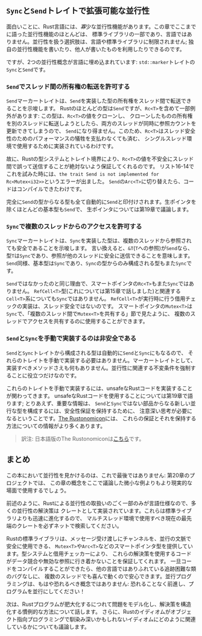 <!--
## Extensible Concurrency with the `Sync` and `Send` Traits
-->

## `Sync`と`Send`トレイトで拡張可能な並行性

<!--
Interestingly, the Rust language has *very* few concurrency features. Almost
every concurrency feature we’ve talked about so far in this chapter has been
part of the standard library, not the language. Your options for handling
concurrency are not limited to the language or the standard library; you can
write your own concurrency features or use those written by others.
-->

面白いことに、Rust言語には、*寡*少な並行性機能があります。この章でここまでに語った並行性機能のほとんどは、
標準ライブラリの一部であり、言語ではありません。並行性を扱う選択肢は、言語や標準ライブラリに制限されません;
独自の並行性機能を書いたり、他人が書いたものを利用したりできるのです。

<!--
However, two concurrency concepts are embedded in the language: the
`std::marker` traits `Sync` and `Send`.
-->

ですが、2つの並行性概念が言語に埋め込まれています: `std::marker`トレイトの`Sync`と`Send`です。

<!--
### Allowing Transference of Ownership Between Threads with `Send`
-->

### `Send`でスレッド間の所有権の転送を許可する

<!--
最後から2行目、single-threaded situationsのsituationsを環境と訳すのが自然なのでそうしている
-->

<!--
The `Send` marker trait indicates that ownership of the type implementing
`Send` can be transferred between threads. Almost every Rust type is `Send`,
but there are some exceptions, including `Rc<T>`: this cannot be `Send` because
if you cloned an `Rc<T>` value and tried to transfer ownership of the clone to
another thread, both threads might update the reference count at the same time.
For this reason, `Rc<T>` is implemented for use in single-threaded situations
where you don’t want to pay the thread-safe performance penalty.
-->

`Send`マーカートレイトは、`Send`を実装した型の所有権をスレッド間で転送できることを示唆します。
Rustのほとんどの型は`Send`ですが、`Rc<T>`を含めて一部例外があります: この型は、`Rc<T>`の値をクローンし、
クローンしたものの所有権を別のスレッドに転送しようとしたら、両方のスレッドが同時に参照カウントを更新できてしまうので、
`Send`になり得ません。このため、`Rc<T>`はスレッド安全性のためのパフォーマンスの犠牲を支払わなくても済む、
シングルスレッド環境で使用するために実装されているわけです。

<!--
Therefore, Rust’s type system and trait bounds ensure that you can never
accidentally send an `Rc<T>` value across threads unsafely. When we tried to do
this in Listing 16-14, we got the error `the trait Send is not implemented for
Rc<Mutex<i32>>`. When we switched to `Arc<T>`, which is `Send`, the code
compiled.
-->

故に、Rustの型システムとトレイト境界により、`Rc<T>`の値を不安全にスレッド間で誤って送信することが絶対ないよう保証してくれるのです。
リスト16-14でこれを試みた時には、`the trait Send is not implemented for Rc<Mutex<i32>>`というエラーが出ました。
`Send`の`Arc<T>`に切り替えたら、コードはコンパイルできたわけです。

<!--
Any type composed entirely of `Send` types is automatically marked as `Send` as
well. Almost all primitive types are `Send`, aside from raw pointers, which
we’ll discuss in Chapter 19.
-->

完全に`Send`の型からなる型も全て自動的に`Send`と印付けされます。生ポインタを除くほとんどの基本型も`Send`で、
生ポインタについては第19章で議論します。

<!--
### Allowing Access from Multiple Threads with `Sync`
-->

### `Sync`で複数のスレッドからのアクセスを許可する

<!--
The `Sync` marker trait indicates that it is safe for the type implementing
`Sync` to be referenced from multiple threads. In other words, any type `T` is
`Sync` if `&T` (a reference to `T`) is `Send`, meaning the reference can be
sent safely to another thread. Similar to `Send`, primitive types are `Sync`,
and types composed entirely of types that are `Sync` are also `Sync`.
-->

`Sync`マーカートレイトは、`Sync`を実装した型は、複数のスレッドから参照されても安全であることを示唆します。
言い換えると、`&T`(`T`への参照)が`Send`なら、型`T`は`Sync`であり、参照が他のスレッドに安全に送信できることを意味します。
`Send`同様、基本型は`Sync`であり、`Sync`の型からのみ構成される型もまた`Sync`です。

<!--
The smart pointer `Rc<T>` is also not `Sync` for the same reasons that it’s not
`Send`. The `RefCell<T>` type (which we talked about in Chapter 15) and the
family of related `Cell<T>` types are not `Sync`. The implementation of borrow
checking that `RefCell<T>` does at runtime is not thread-safe. The smart
pointer `Mutex<T>` is `Sync` and can be used to share access with multiple
threads as you saw in the “Sharing a `Mutex<T>` Between Multiple Threads”
section.
-->

`Send`ではなかったのと同じ理由で、スマートポインタの`Rc<T>`もまた`Sync`ではありません。
`RefCell<T>`型(これについては第15章で話しました)と関連する`Cell<T>`系についても`Sync`ではありません。
`RefCell<T>`が実行時に行う借用チェックの実装は、スレッド安全ではないのです。
スマートポインタの`Mutex<T>`は`Sync`で、「複数のスレッド間で`Mutex<T>`を共有する」節で見たように、
複数のスレッドでアクセスを共有するのに使用することができます。

<!--
### Implementing `Send` and `Sync` Manually Is Unsafe
-->

### `Send`と`Sync`を手動で実装するのは非安全である

<!--
Because types that are made up of `Send` and `Sync` traits are automatically
also `Send` and `Sync`, we don’t have to implement those traits manually. As
marker traits, they don’t even have any methods to implement. They’re just
useful for enforcing invariants related to concurrency.
-->

`Send`と`Sync`トレイトから構成される型は自動的に`Send`と`Sync`にもなるので、
それらのトレイトを手動で実装する必要はありません。マーカートレイトとして、
実装すべきメソッドさえも何もありません。並行性に関連する不変条件を強制することに役立つだけなのです。

<!--
Manually implementing these traits involves implementing unsafe Rust code.
We’ll talk about using unsafe Rust code in Chapter 19; for now, the important
information is that building new concurrent types not made up of `Send` and
`Sync` parts requires careful thought to uphold the safety guarantees.
[The Rustonomicon] has more information about these guarantees and how to
uphold them.
-->

これらのトレイトを手動で実装するには、unsafeなRustコードを実装することが関わってきます。
unsafeなRustコードを使用することについては第19章で語ります; とりあえず、重要な情報は、
`Send`と`Sync`ではない部品からなる新しい並行な型を構成するには、安全性保証を保持するために、
注意深い思考が必要になるということです。[The Rustonomicon]には、
これらの保証とそれを保持する方法についての情報がより多くあります。

> 訳注: 日本語版のThe Rustonomiconは[こちら][nomicon-ja]です。

[The Rustonomicon]: https://doc.rust-lang.org/stable/nomicon/
[nomicon-ja]: https://doc.rust-jp.rs/rust-nomicon-ja/index.html

<!--
## Summary
-->

## まとめ

<!--
This isn’t the last you’ll see of concurrency in this book: the project in
Chapter 20 will use the concepts in this chapter in a more realistic situation
than the smaller examples discussed here.
-->

この本において並行性を見かけるのは、これで最後ではありません: 第20章のプロジェクトでは、
この章の概念をここで議論した微小な例よりもより現実的な場面で使用するでしょう。

<!--
最後はmutithreaded situationsとなっているが、situationを環境と訳した方が自然なので、そうしている
-->

<!--
As mentioned earlier, because very little of how Rust handles concurrency is
part of the language, many concurrency solutions are implemented as crates.
These evolve more quickly than the standard library, so be sure to search
online for the current, state-of-the-art crates to use in multithreaded
situations.
-->

前述のように、Rustによる並行性の取扱いのごく一部のみが言語仕様なので、多くの並行性の解決策は
クレートとして実装されています。これらは標準ライブラリよりも迅速に進化するので、
マルチスレッド環境で使用すべき現在の最先端のクレートを必ずネットで検索してください。

<!--
The Rust standard library provides channels for message passing and smart
pointer types, such as `Mutex<T>` and `Arc<T>`, that are safe to use in
concurrent contexts. The type system and the borrow checker ensure that the
code using these solutions won’t end up with data races or invalid references.
Once you get our code to compile, you can rest assured that it will happily
run on multiple threads without the kinds of hard-to-track-down bugs common in
other languages. Concurrent programming is no longer a concept to be afraid of:
go forth and make your programs concurrent, fearlessly!
-->

Rustの標準ライブラリは、メッセージ受け渡しにチャンネルを、並行の文脈で安全に使用できる、
`Mutex<T>`や`Arc<T>`などのスマートポインタ型を提供しています。型システムと借用チェッカーにより、
これらの解決策を使用するコードがデータ競合や無効な参照に行き着かないことを保証してくれます。
一旦コードをコンパイルすることができたら、他の言語ではありふれている追跡困難な類のバグなしに、
複数のスレッドでも喜んで動くので安心できます。並行プログラミングは、もはや恐れるべき概念ではありません:
恐れることなく前進し、プログラムを並行にしてください！

<!--
Next, we’ll talk about idiomatic ways to model problems and structure solutions
as your Rust programs get bigger. In addition, we’ll discuss how Rust’s idioms
relate to those you might be familiar with from object oriented programming.
-->

次は、Rustプログラムが肥大化するにつれて問題をモデル化し、解決策を構造化する慣例的な方法について話します。
さらに、Rustのイディオムがオブジェクト指向プログラミングで馴染み深いかもしれないイディオムにどのように関連しているかについても議論します。

